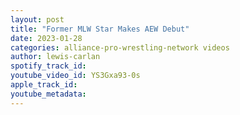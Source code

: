 ```yaml
---
layout: post
title: "Former MLW Star Makes AEW Debut"
date: 2023-01-28
categories: alliance-pro-wrestling-network videos
author: lewis-carlan
spotify_track_id: 
youtube_video_id: YS3Gxa93-0s
apple_track_id: 
youtube_metadata: 
---
```

